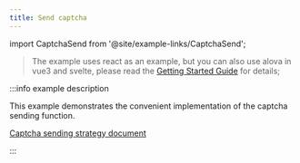 ```yaml
---
title: Send captcha
---
```


import CaptchaSend from '@site/example-links/CaptchaSend';

> The example uses react as an example, but you can also use alova in vue3 and svelte, please read the [Getting Started Guide](/v2/tutorial/getting-started) for details;

<CaptchaSend></CaptchaSend>

:::info example description

This example demonstrates the convenient implementation of the captcha sending function.

[Captcha sending strategy document](/v2/tutorial/strategy/useCaptcha)

:::

